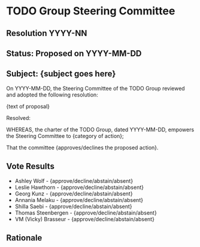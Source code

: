 # TODO Group Steering Committee

## Resolution YYYY-NN

## Status: Proposed on YYYY-MM-DD

## Subject: {subject goes here}

On YYYY-MM-DD, the Steering Committee of the TODO Group reviewed and adopted the following resolution:

{text of proposal}

Resolved:

WHEREAS, the charter of the TODO Group, dated YYYY-MM-DD, empowers the Steering Committee to {category of action};

That the committee {approves/declines the proposed action}.

## Vote Results

- Ashley Wolf - {approve/decline/abstain/absent}
- Leslie Hawthorn - {approve/decline/abstain/absent}
- Georg Kunz - {approve/decline/abstain/absent}
- Annania Melaku - {approve/decline/abstain/absent}
- Shilla Saebi - {approve/decline/abstain/absent}
- Thomas Steenbergen - {approve/decline/abstain/absent}
- VM (Vicky) Brasseur - {approve/decline/abstain/absent}

## Rationale
